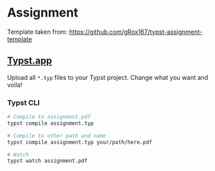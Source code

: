 # Assignment

Template taken from: <https://github.com/gRox167/typst-assignment-template>

## [Typst.app](https://typst.app)

Upload all `*.typ` files to your Typst project. Change what you want and voila!

### Typst CLI

```sh
# Compile to assignment.pdf
typst compile assignment.typ

# Compile to other path and name
typst compile assignment.typ your/path/here.pdf

# Watch
typst watch assignment.pdf
```
